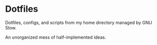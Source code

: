 # Dotfiles

Dotfiles, configs, and scripts from my home directory managed by GNU Stow.

An unorganized mess of half-implemented ideas.
